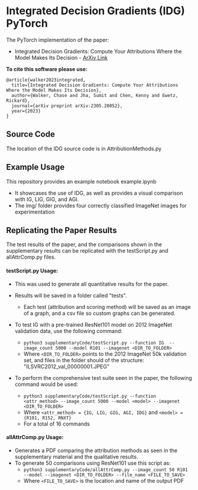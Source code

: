 # Integrated Decision Gradients (IDG) PyTorch
The PyTorch implementation of the paper: 
 * Integrated Decision Gradients: Compute Your Attributions Where the Model Makes Its Decision - [ArXiv Link](https://arxiv.org/abs/2305.20052v1)

**To cite this software please use:**

    @article{walker2023integrated,
      title={Integrated Decision Gradients: Compute Your Attributions Where the Model Makes Its Decision},
      author={Walker, Chase and Jha, Sumit and Chen, Kenny and Ewetz, Rickard},
      journal={arXiv preprint arXiv:2305.20052},
      year={2023}
    }


Source Code
---
The location of the IDG source code is in AttributionMethods.py

Example Usage
---
This repository provides an example notebook example.ipynb
 * It showcases the use of IDG, as well as provides a visual comparison with IG, LIG, GIG, and AGI.
 * The img/ folder provides four correctly classified ImageNet images for experimentation

Replicating the Paper Results
---
The test results of the paper, and the comparisons shown in the supplementary results can be replicated with the testScript.py and allAttrComp.py files.

#### testScript.py Usage:
  * This was used to generate all quantitative results for the paper. 
  * Results will be saved in a folder called "tests".
     * Each test (attribution and scoring method) will be saved as an image of a graph, and a csv file so custom graphs can be generated. 

* To test IG with a pre-trained ResNet101 model on 2012 ImageNet validation data, use the following command:
  * `python3 supplementaryCode/testScript.py --function IG  --image_count 5000 --model R101 --imagenet <DIR_TO_FOLDER>`
  * Where `<DIR_TO_FOLDER>` points to the 2012 ImageNet 50k validation set, and files in the folder should of the structure: "ILSVRC2012_val_00000001.JPEG"

* To perform the comprehensive test suite seen in the paper, the following command would be used:
    * `python3 supplementaryCode/testScript.py --function <attr_method> --image_count 5000 --model <model> --imagenet <DIR_TO_FOLDER>`
    * Where `<attr_method> = {IG, LIG, GIG, AGI, IDG}` and `<model> = {R101, R152, RNXT}`
    * For a total of 16 commands

#### allAttrComp.py Usage:
* Generates a PDF comparing the attribution methods as seen in the supplementary material and the qualitative results.
* To generate 50 comparisons using ResNet101 use this script as:
   * `python3 supplementaryCode/allAttrComp.py --image_count 50 R101 --model --imagenet <DIR_TO_FOLDER> --file_name <FILE_TO_SAVE>`
   * Where `<FILE_TO_SAVE>` is the location and name of the output PDF
